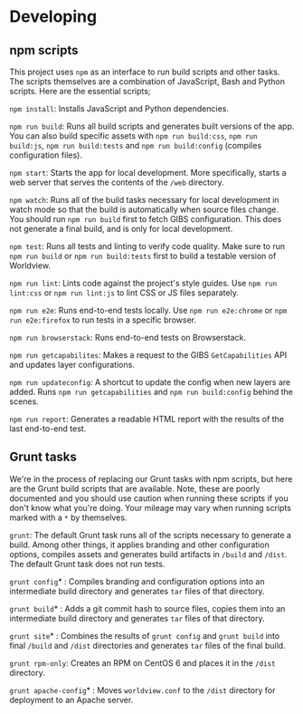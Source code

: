 # Developing

## npm scripts

This project uses `npm` as an interface to run build scripts and other tasks. The scripts themselves are a combination of JavaScript, Bash and Python scripts. Here are the essential scripts;

`npm install`: Installs JavaScript and Python dependencies.

`npm run build`: Runs all build scripts and generates built versions of the app. You can also build specific assets with `npm run build:css`, `npm run build:js`, `npm run build:tests` and `npm run build:config` (compiles configuration files).

`npm start`: Starts the app for local development. More specifically, starts a web server that serves the contents of the `/web` directory.

`npm watch`: Runs all of the build tasks necessary for local development in watch mode so that the build is automatically when source files change. You should run `npm run build` first to fetch GIBS configuration. This does not generate a final build, and is only for local development.

`npm test`: Runs all tests and linting to verify code quality. Make sure to run `npm run build` or `npm run build:tests` first to build a testable version of Worldview.

`npm run lint`: Lints code against the project's style guides. Use `npm run lint:css` or `npm run lint:js` to lint CSS or JS files separately.

`npm run e2e`: Runs end-to-end tests locally. Use `npm run e2e:chrome` or `npm run e2e:firefox` to run tests in a specific browser.

`npm run browserstack`: Runs end-to-end tests on Browserstack.

`npm run getcapabilites`: Makes a request to the GIBS `GetCapabilities` API and updates layer configurations.

`npm run updateconfig`: A shortcut to update the config when new layers are added. Runs `npm run getcapabilities` and `npm run build:config` behind the scenes.

`npm run report`: Generates a readable HTML report with the results of the last end-to-end test.

## Grunt tasks

We're in the process of replacing our Grunt tasks with npm scripts, but here are the Grunt build scripts that are available. Note, these are poorly documented and you should use caution when running these scripts if you don't know what you're doing. Your mileage may vary when running scripts marked with a `*` by themselves.

`grunt`: The default Grunt task runs all of the scripts necessary to generate a build. Among other things, it applies branding and other configuration options, compiles assets and generates build artifacts in `/build` and `/dist`. The default Grunt task does not run tests.

`grunt config`* : Compiles branding and configuration options into an intermediate build directory and generates `tar` files of that directory.

`grunt build`* : Adds a git commit hash to source files, copies them into an intermediate build directory and generates `tar` files of that directory.

`grunt site`* : Combines the results of `grunt config` and `grunt build` into final `/build` and `/dist` directories and generates `tar` files of the final build.

`grunt rpm-only`: Creates an RPM on CentOS 6 and places it in the `/dist` directory.

`grunt apache-config`* : Moves `worldview.conf` to the `/dist` directory for deployment to an Apache server.
